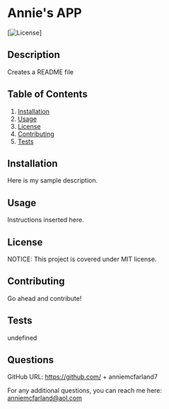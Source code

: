 # Annie's APP

[![License](https://img.shields.io/badge/<License>-<MIT>-<BLUE>)]

## Description
Creates a README file

## Table of Contents
1. [Installation](#Installation)
1. [Usage](#Usage)
1. [License](#License)
1. [Contributing](#Contributing)
1. [Tests](#Tests)

## Installation
Here is my sample description.

## Usage
Instructions inserted here.

## License
NOTICE: This project is covered under MIT license.

## Contributing
Go ahead and contribute!

## Tests
undefined

## Questions
GitHub URL: https://github.com/ + anniemcfarland7

For any additional questions, you can reach me here: anniemcfarland@aol.com
